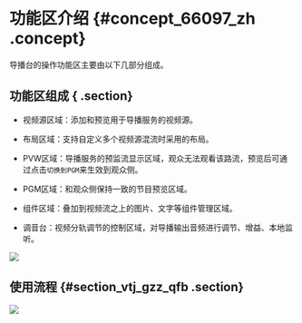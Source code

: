 # 功能区介绍 {#concept_66097_zh .concept}

导播台的操作功能区主要由以下几部分组成。

## 功能区组成 { .section}

-   视频源区域：添加和预览用于导播服务的视频源。

-   布局区域：支持自定义多个视频源混流时采用的布局。

-   PVW区域：导播服务的预监流显示区域，观众无法观看该路流，预览后可通过点击`切换到PGM`来生效到观众侧。

-   PGM区域：和观众侧保持一致的节目预览区域。

-   组件区域：叠加到视频流之上的图片、文字等组件管理区域。

-   调音台：视频分轨调节的控制区域，对导播输出音频进行调节、增益、本地监听。


![](http://static-aliyun-doc.oss-cn-hangzhou.aliyuncs.com/assets/img/20740/154898958021487_zh-CN.png)

## 使用流程 {#section_vtj_gzz_qfb .section}

![](http://static-aliyun-doc.oss-cn-hangzhou.aliyuncs.com/assets/img/20740/154898958021486_zh-CN.png)


